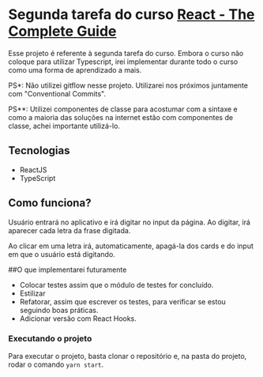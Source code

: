 # Segunda tarefa do curso [React - The Complete Guide](https://www.udemy.com/course/react-the-complete-guide-incl-redux/)

Esse projeto é referente à segunda tarefa do curso. Embora o curso não coloque
para utilizar Typescript, irei implementar durante todo o curso como uma forma de aprendizado a mais.

PS*: Não utilizei gitflow nesse projeto. Utilizarei nos próximos juntamente com "Conventional Commits".

PS**: Utilizei componentes de classe para acostumar com a sintaxe e como a maioria das soluções na internet
estão com componentes de classe, achei importante utilizá-lo. 

## Tecnologias

- ReactJS
- TypeScript

## Como funciona?

Usuário entrará no aplicativo e irá digitar no input da página. Ao digitar, irá aparecer
cada letra da frase digitada.

Ao clicar em uma letra irá, automaticamente, apagá-la dos cards e do input em que o usuário está
digitando.

##O que implementarei futuramente

- Colocar testes assim que o módulo de testes for concluído.
- Estilizar
- Refatorar, assim que escrever os testes, para verificar se estou seguindo boas
práticas.
- Adicionar versão com React Hooks.

### Executando o projeto

Para executar o projeto, basta clonar o repositório e, na pasta do projeto, rodar o comando
`yarn start`.
